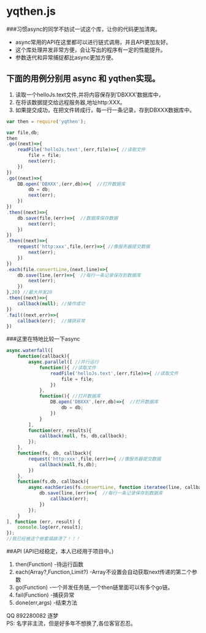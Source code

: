 yqthen.js
====
###习惯async的同学不妨试一试这个库，让你的代码更加清爽。
* async常用的API在这里都可以进行链式调用，并且API更加友好。
* 这个库处理并发非常方便，会让写出的程序有一定的性能提升。
* 参数迭代和异常捕捉都比async更加方便。

## 下面的用例分别用 async 和 yqthen实现。

1. 读取一个helloJs.text文件,并将内容保存到’DBXXX’数据库中，
2. 在将该数据提交给远程服务器,地址http:XXX。
3. 如果提交成功，在把文件转成行，每一行一条记录，存到DBXXX数据库中。

```js
var then = require('yqthen');

var file,db;
then
.go((next)=>{
	readFile('helloJs.text',(err,file)=>{ //读取文件
		file = file;
		next(err);
	})
})
.go((next)=>{
	DB.open('DBXXX',(err,db)=>{  //打开数据库
		db = db;
		next(err);
	})
})
.then((next)=>{
	db.save(file,(err)=>{  //数据库保存数据
		next(err);
	})
})
.then((next)=>{
	request('http:xxx',file,(err)=>{ //像服务器提交数据
		next(err);
	})
})
.each(file.convertLine,(next,line)=>{
	db.save(line,(err)=>{  //每行一条记录保存到数据库
		next(err);
	})
},20) //最大并发20
.then((next)=>{
	callback(null); //操作成功
})
.fail((next,err)=>{
	callback(err);  //捕获异常
})
```

###这里在特地比较一下async
```js
async.waterfall([
	function(callback){
		async.parallel([ //并行运行
			function(){ //读取文件
				readFile('helloJs.text',(err,file)=>{ //读取文件
					file = file;
				})
			},
			function(){ //打开数据库
				DB.open('DBXXX',(err,db)=>{  //打开数据库
					db = db;
				})
			}
		],
		function(err, results){
			callback(null, fs, db,callback);
		});
	},
	function(fs, db, callback){
		request('http:xxx',file,(err)=>{ //像服务器提交数据
			callback(null,fs,db);
		})
	},
	function(fs,db, callback){
		async.eachSeries(fs.convertLine, function iteratee(line, callback) { //循环并发
			db.save(line,(err)=>{  //每行一条记录保存到数据库
				callback(err);
			})
		});
	}
], function (err, result) {
	console.log(err,result);  
});
//我已经被这个嵌套搞崩溃了！！！
```



##API   (API已经稳定，本人已经用于项目中。)
1. then(Function) -待运行函数
2. each(Array?,Function,Limit?) -Array不设置会自动获取next传递的第二个参数 
3. go(Function) -一个并发任务链,一个then链里面可以有多个go链。
4. fail(Function) -捕获异常
5. done(err,args) -结束方法

QQ 892280082 逐梦  
PS: 名字非主流，但是好多年不想换了,各位客官忍忍。

